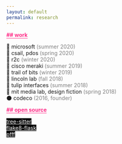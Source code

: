 ```yaml
---
layout: default
permalink: research
---
```


<b class="t-hackcss-pop" style="color:#ff2e88;border-bottom:1px solid #ff2e88;">## work</b>

🤖 microsoft <span style="color:gray">(summer 2020)</span><br>
🦆 csail, pdos <span style="color:gray">(spring 2020)</span><br>
🌳 r2c <span style="color:gray">(winter 2020)</span><br>
🦅 cisco meraki <span style="color:gray">(summer 2019)</span><br>
🦁 trail of bits <span style="color:gray">(winter 2019)</span><br>
🐼 lincoln lab <span style="color:gray">(fall 2018)</span><br>
🐝 tulip interfaces <span style="color:gray">(summer 2018)</span><br>
🦑 mit media lab, design fiction <span style="color:gray">(spring 2018)</span><br>
🌑 codeco <span style="color:gray">(2016, founder)</span>

<b class="t-hackcss-pop" style="color:#ff2e88;border-bottom:1px solid #ff2e88;">## open source</b>

<a href="https://github.com/tree-sitter/tree-sitter-java" style="color:white; border-bottom: 0px; background-color:black;">tree-sitter</a><br>
<a href="https://pypi.org/project/flake8-flask/" style="color:white; border-bottom: 0px; background-color:black;">flake8-flask</a><br>
<a href="https://github.com/returntocorp/pfff" style="color:white; border-bottom: 0px; background-color:black;">pfff</a><br>
